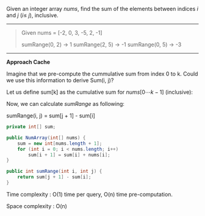 Given an integer array *nums*, find the sum of the elements between indices *i* and *j* (*i*≤ *j*), inclusive.

---

> Given nums = [-2, 0, 3, -5, 2, -1]
>
> sumRange(0, 2) -> 1
> sumRange(2, 5) -> -1
> sumRange(0, 5) -> -3

---

**Approach Cache**

Imagine that we pre-compute the cummulative sum from index 0 to k. Could we use this information to derive Sum(i, j)?

Let us define sum[k] as the cumulative sum for $nums[0 \cdots k-1]$ (inclusive):

Now, we can calculate *sumRange* as following:

sumRange(i, j) = sum[j + 1] - sum[i]

```java
private int[] sum;

public NumArray(int[] nums) {
    sum = new int[nums.length + 1];
    for (int i = 0; i < nums.length; i++)
        sum[i + 1] = sum[i] + nums[i];
}

public int sumRange(int i, int j) {
    return sum[j + 1] - sum[i];
}
```

Time complexity : O(1) time per query, O(n) time pre-computation. 

Space complexity : O(n)